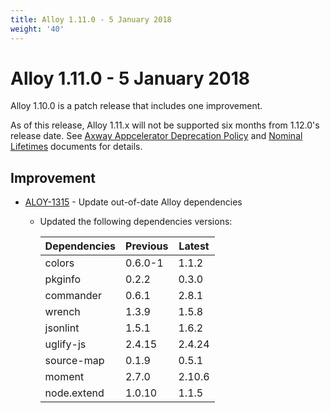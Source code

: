 ```yaml
---
title: Alloy 1.11.0 - 5 January 2018
weight: '40'
---
```


# Alloy 1.11.0 - 5 January 2018

Alloy 1.10.0 is a patch release that includes one improvement.

As of this release, Alloy 1.11.x will not be supported six months from 1.12.0's release date. See [Axway Appcelerator Deprecation Policy](/guide/AMPLIFY_Appcelerator_Services_Overview/Axway_Appcelerator_Deprecation_Policy/) and [Nominal Lifetimes](/guide/AMPLIFY_Appcelerator_Services_Overview/Axway_Appcelerator_Product_Lifecycle/#nominal-lifetimes) documents for details.

## Improvement

* [ALOY-1315](https://jira.appcelerator.org/browse/ALOY-1315) - Update out-of-date Alloy dependencies

    * Updated the following dependencies versions:

        | Dependencies | Previous | Latest |
        | --- | --- | --- |
        | colors | 0.6.0-1 | 1.1.2 |
        | pkginfo | 0.2.2 | 0.3.0 |
        | commander | 0.6.1 | 2.8.1 |
        | wrench | 1.3.9 | 1.5.8 |
        | jsonlint | 1.5.1 | 1.6.2 |
        | uglify-js | 2.4.15 | 2.4.24 |
        | source-map | 0.1.9 | 0.5.1 |
        | moment | 2.7.0 | 2.10.6 |
        | node.extend | 1.0.10 | 1.1.5 |
